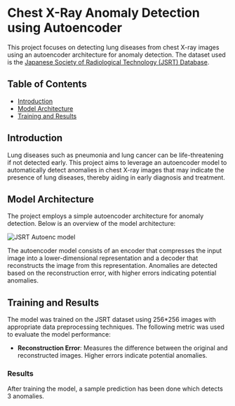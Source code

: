 # Chest X-Ray Anomaly Detection using Autoencoder

This project focuses on detecting lung diseases from chest X-ray images using an autoencoder architecture for anomaly detection. The dataset used is the [Japanese Society of Radiological Technology (JSRT) Database](http://db.jsrt.or.jp/eng.php).

## Table of Contents
- [Introduction](#introduction)
- [Model Architecture](#model-architecture)
- [Training and Results](#training-and-results)

## Introduction
Lung diseases such as pneumonia and lung cancer can be life-threatening if not detected early. This project aims to leverage an autoencoder model to automatically detect anomalies in chest X-ray images that may indicate the presence of lung diseases, thereby aiding in early diagnosis and treatment.

## Model Architecture
The project employs a simple autoencoder architecture for anomaly detection. Below is an overview of the model architecture:

![JSRT Autoenc model](https://github.com/user-attachments/assets/3bc6912b-f344-4ce3-99c4-b9cdcaf4ffc1)

The autoencoder model consists of an encoder that compresses the input image into a lower-dimensional representation and a decoder that reconstructs the image from this representation. Anomalies are detected based on the reconstruction error, with higher errors indicating potential anomalies.

## Training and Results
The model was trained on the JSRT dataset using 256*256 images with appropriate data preprocessing techniques. The following metric was used to evaluate the model performance:

- **Reconstruction Error**: Measures the difference between the original and reconstructed images. Higher errors indicate potential anomalies.

### Results
After training the model, a sample prediction has been done which detects 3 anomalies.

